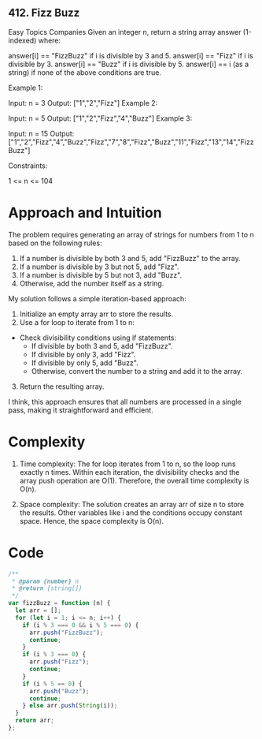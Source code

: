 ## 412. Fizz Buzz

Easy
Topics
Companies
Given an integer n, return a string array answer (1-indexed) where:

answer[i] == "FizzBuzz" if i is divisible by 3 and 5.
answer[i] == "Fizz" if i is divisible by 3.
answer[i] == "Buzz" if i is divisible by 5.
answer[i] == i (as a string) if none of the above conditions are true.

Example 1:

Input: n = 3
Output: ["1","2","Fizz"]
Example 2:

Input: n = 5
Output: ["1","2","Fizz","4","Buzz"]
Example 3:

Input: n = 15
Output: ["1","2","Fizz","4","Buzz","Fizz","7","8","Fizz","Buzz","11","Fizz","13","14","FizzBuzz"]

Constraints:

1 <= n <= 104

# Approach and Intuition

The problem requires generating an array of strings for numbers from 1 to n based on the following rules:

1. If a number is divisible by both 3 and 5, add "FizzBuzz" to the array.
2. If a number is divisible by 3 but not 5, add "Fizz".
3. If a number is divisible by 5 but not 3, add "Buzz".
4. Otherwise, add the number itself as a string.

My solution follows a simple iteration-based approach:

1. Initialize an empty array arr to store the results.
2. Use a for loop to iterate from 1 to n:

- Check divisibility conditions using if statements:
  - If divisible by both 3 and 5, add "FizzBuzz".
  - If divisible by only 3, add "Fizz".
  - If divisible by only 5, add "Buzz".
  - Otherwise, convert the number to a string and add it to the array.

3. Return the resulting array.

I think, this approach ensures that all numbers are processed in a single pass, making it straightforward and efficient.

# Complexity

1. Time complexity:
   The for loop iterates from 1 to n, so the loop runs exactly n times.
   Within each iteration, the divisibility checks and the array push operation are O(1).
   Therefore, the overall time complexity is O(n).

2. Space complexity:
   The solution creates an array arr of size n to store the results.
   Other variables like i and the conditions occupy constant space.
   Hence, the space complexity is O(n).

# Code

```javascript []
/**
 * @param {number} n
 * @return {string[]}
 */
var fizzBuzz = function (n) {
  let arr = [];
  for (let i = 1; i <= n; i++) {
    if (i % 3 === 0 && i % 5 === 0) {
      arr.push("FizzBuzz");
      continue;
    }
    if (i % 3 === 0) {
      arr.push("Fizz");
      continue;
    }
    if (i % 5 == 0) {
      arr.push("Buzz");
      continue;
    } else arr.push(String(i));
  }
  return arr;
};
```
